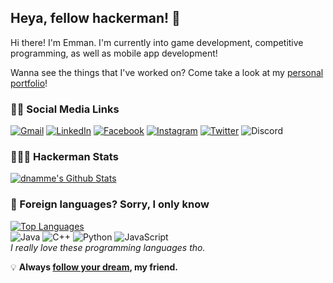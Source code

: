 ## Heya, fellow hackerman! 👋

Hi there! I'm Emman. I'm currently into game development, competitive programming, as well as mobile app development!

Wanna see the things that I've worked on? Come take a look at my [personal portfolio](https://dnamme.github.io)!

### 👦🏻 Social Media Links

[![Gmail](https://img.shields.io/badge/e.emman129@gmail.com-D14836?style=for-the-badge&logo=gmail&logoColor=white)](mailto:e.emman129@gmail.com)
[![LinkedIn](https://img.shields.io/badge/devnamme-%230077B5.svg?&style=for-the-badge&logo=linkedin&logoColor=white)](https://www.linkedin.com/in/devnamme/)
[![Facebook](https://img.shields.io/badge/nammeattacks-1877F2?style=for-the-badge&logo=facebook&logoColor=white)](https://www.facebook.com/nammeattacks)
[![Instagram](https://img.shields.io/badge/@nammeattacks-E4405F?style=for-the-badge&logo=instagram&logoColor=white)](https://www.instagram.com/nammeattacks)
[![Twitter](https://img.shields.io/badge/@nammeattacks-1DA1F2?style=for-the-badge&logo=twitter&logoColor=white)](https://www.twitter.com/nammeattacks)
![Discord](https://img.shields.io/badge/namme%20kun%239325-7289DA?style=for-the-badge&logo=discord&logoColor=white)

### 👨🏻‍💻 Hackerman Stats

[![dnamme's Github Stats](https://github-readme-stats.vercel.app/api?username=dnamme&count_private=true&show_icons=true&theme=react&include_all_commits=true)](https://github.com/anuraghazra/github-readme-stats)

### 🤔 Foreign languages? Sorry, I only know

[![Top Languages](https://github-readme-stats.vercel.app/api/top-langs/?username=dnamme&theme=react&layout=compact)](https://github.com/anuraghazra/github-readme-stats)  
![Java](https://img.shields.io/badge/Java-ED8B00?style=for-the-badge&logo=java&logoColor=white)
![C++](https://img.shields.io/badge/C%2B%2B-00599C?style=for-the-badge&logo=c%2B%2B&logoColor=white)
![Python](https://img.shields.io/badge/Python-14354C?style=for-the-badge&logo=python&logoColor=white)
![JavaScript](https://img.shields.io/badge/JavaScript-F7DF1E?style=for-the-badge&logo=javascript&logoColor=black)  
_I really love these programming languages tho._

💡 **Always [follow your dream](https://i.imgur.com/IlTY9iE.png), my friend.**
